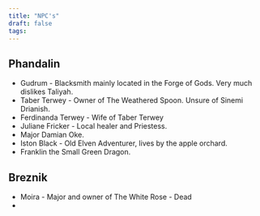 ```yaml
---
title: "NPC's"
draft: false
tags:
---
```


**Phandalin**
--- 
- Gudrum - Blacksmith mainly located in the Forge of Gods. Very much dislikes Taliyah.
- Taber Terwey - Owner of The Weathered Spoon. Unsure of Sinemi Drianish.
- Ferdinanda Terwey - Wife of Taber Terwey
- Juliane Fricker - Local healer and Priestess.
- Major Damian Oke.
- Iston Black - Old Elven Adventurer, lives by the apple orchard. 
- Franklin the Small Green Dragon.

Breznik
---
- Moira - Major and owner of The White Rose - Dead
- 